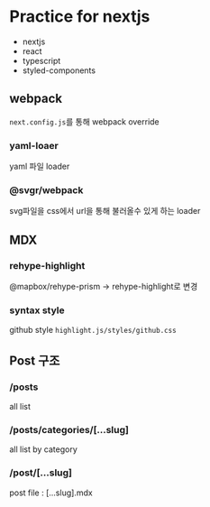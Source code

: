 # Practice for nextjs

- nextjs
- react
- typescript
- styled-components

## webpack

`next.config.js`를 통해 webpack override

### yaml-loaer

yaml 파일 loader

### @svgr/webpack

svg파일을 css에서 url을 통해 불러올수 있게 하는 loader

## MDX

### rehype-highlight

@mapbox/rehype-prism -> rehype-highlight로 변경

### syntax style

github style
`highlight.js/styles/github.css`

## Post 구조

### /posts

all list

### /posts/categories/[...slug]

all list by category

### /post/[...slug]

post file : [...slug].mdx
